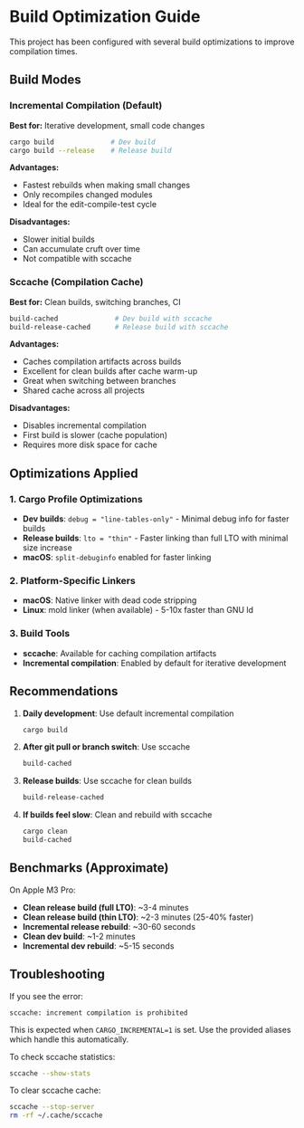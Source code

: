 # Build Optimization Guide

This project has been configured with several build optimizations to improve compilation times.

## Build Modes

### Incremental Compilation (Default)
**Best for:** Iterative development, small code changes
```bash
cargo build              # Dev build
cargo build --release    # Release build
```

**Advantages:**
- Fastest rebuilds when making small changes
- Only recompiles changed modules
- Ideal for the edit-compile-test cycle

**Disadvantages:**
- Slower initial builds
- Can accumulate cruft over time
- Not compatible with sccache

### Sccache (Compilation Cache)
**Best for:** Clean builds, switching branches, CI
```bash
build-cached              # Dev build with sccache
build-release-cached      # Release build with sccache
```

**Advantages:**
- Caches compilation artifacts across builds
- Excellent for clean builds after cache warm-up
- Great when switching between branches
- Shared cache across all projects

**Disadvantages:**
- Disables incremental compilation
- First build is slower (cache population)
- Requires more disk space for cache

## Optimizations Applied

### 1. Cargo Profile Optimizations
- **Dev builds**: `debug = "line-tables-only"` - Minimal debug info for faster builds
- **Release builds**: `lto = "thin"` - Faster linking than full LTO with minimal size increase
- **macOS**: `split-debuginfo` enabled for faster linking

### 2. Platform-Specific Linkers
- **macOS**: Native linker with dead code stripping
- **Linux**: mold linker (when available) - 5-10x faster than GNU ld

### 3. Build Tools
- **sccache**: Available for caching compilation artifacts
- **Incremental compilation**: Enabled by default for iterative development

## Recommendations

1. **Daily development**: Use default incremental compilation
   ```bash
   cargo build
   ```

2. **After git pull or branch switch**: Use sccache
   ```bash
   build-cached
   ```

3. **Release builds**: Use sccache for clean builds
   ```bash
   build-release-cached
   ```

4. **If builds feel slow**: Clean and rebuild with sccache
   ```bash
   cargo clean
   build-cached
   ```

## Benchmarks (Approximate)

On Apple M3 Pro:
- **Clean release build (full LTO)**: ~3-4 minutes
- **Clean release build (thin LTO)**: ~2-3 minutes (25-40% faster)
- **Incremental release rebuild**: ~30-60 seconds
- **Clean dev build**: ~1-2 minutes
- **Incremental dev rebuild**: ~5-15 seconds

## Troubleshooting

If you see the error:
```
sccache: increment compilation is prohibited
```
This is expected when `CARGO_INCREMENTAL=1` is set. Use the provided aliases which handle this automatically.

To check sccache statistics:
```bash
sccache --show-stats
```

To clear sccache cache:
```bash
sccache --stop-server
rm -rf ~/.cache/sccache
```